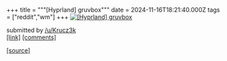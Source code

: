 +++
title = """[Hyprland] gruvbox"""
date = 2024-11-16T18:21:40.000Z
tags = ["reddit","wm"]
+++
[![[Hyprland] gruvbox](https://preview.redd.it/hggplxhw2b1e1.png?width=640&crop=smart&auto=webp&s=4549a5a98e28b9eed2f365898dd2192146bcdaf2 "[Hyprland] gruvbox")](https://www.reddit.com/r/unixporn/comments/1gstfan/hyprland_gruvbox/)

submitted by [/u/Krucz3k](https://www.reddit.com/user/Krucz3k)  
[\[link\]](https://i.redd.it/hggplxhw2b1e1.png) [\[comments\]](https://www.reddit.com/r/unixporn/comments/1gstfan/hyprland_gruvbox/)

[[source]](https://www.reddit.com/r/unixporn/comments/1gstfan/hyprland_gruvbox/)
